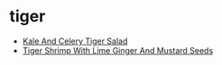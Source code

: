# tiger

 * [Kale And Celery Tiger Salad](index/k/kale-and-celery-tiger-salad-51248480.json)
 * [Tiger Shrimp With Lime Ginger And Mustard Seeds](index/t/tiger-shrimp-with-lime-ginger-and-mustard-seeds.json)
